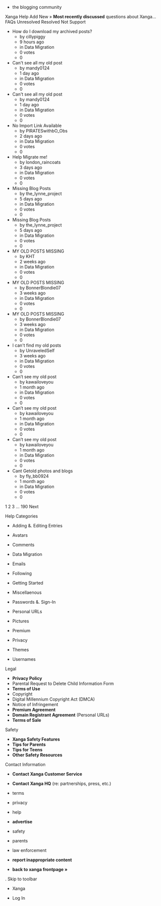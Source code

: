 *   the blogging community

Xanga Help Add New » **Most recently discussed** questions about Xanga… FAQs Unresolved Resolved Not Support

*   How do I download my archived posts?
    *   by cillypiggy
    *   9 hours ago
    *   in Data Migration
    *   0 votes
    *   0
*   Can't see all my old post
    *   by mandy0124
    *   1 day ago
    *   in Data Migration
    *   0 votes
    *   0
*   Can't see all my old post
    *   by mandy0124
    *   1 day ago
    *   in Data Migration
    *   0 votes
    *   0
*   No Import Link Available
    *   by PIRATESwithbO\_Obs
    *   2 days ago
    *   in Data Migration
    *   0 votes
    *   0
*   Help Migrate me!
    *   by london\_raincoats
    *   3 days ago
    *   in Data Migration
    *   0 votes
    *   0
*   Missing Blog Posts
    *   by the\_lynne\_project
    *   5 days ago
    *   in Data Migration
    *   0 votes
    *   0
*   Missing Blog Posts
    *   by the\_lynne\_project
    *   5 days ago
    *   in Data Migration
    *   0 votes
    *   0
*   MY OLD POSTS MISSING
    *   by KHT
    *   2 weeks ago
    *   in Data Migration
    *   0 votes
    *   0
*   MY OLD POSTS MISSING
    *   by BonnerBlondie07
    *   3 weeks ago
    *   in Data Migration
    *   0 votes
    *   0
*   MY OLD POSTS MISSING
    *   by BonnerBlondie07
    *   3 weeks ago
    *   in Data Migration
    *   0 votes
    *   0
*   I can't find my old posts
    *   by UnraveledSelf
    *   3 weeks ago
    *   in Data Migration
    *   0 votes
    *   0
*   Can’t see my old post
    *   by kawailoveyou
    *   1 month ago
    *   in Data Migration
    *   0 votes
    *   0
*   Can’t see my old post
    *   by kawailoveyou
    *   1 month ago
    *   in Data Migration
    *   0 votes
    *   0
*   Can’t see my old post
    *   by kawailoveyou
    *   1 month ago
    *   in Data Migration
    *   0 votes
    *   0
*   Cant Getold photos and blogs
    *   by fly\_bb0924
    *   1 month ago
    *   in Data Migration
    *   0 votes
    *   0

1 2 3 ... 190 Next

Help Categories

*   Adding &. Editing Entries
*   Avatars
*   Comments
*   Data Migration
*   Emails
*   Following
*   Getting Started
*   Miscellaenous

*   Passwords &. Sign-In
*   Personal URLs
*   Pictures
*   Premium
*   Privacy
*   Themes
*   Usernames

Legal

*   **Privacy Policy**
*   Parental Request to Delete Child Information Form
*   **Terms of Use**
*   Copyright
*   Digital Millennium Copyright Act (DMCA)
*   Notice of Infringement
*   **Premium Agreement**
*   **Domain Registrant Agreement** (Personal URLs)
*   **Terms of Sale**

Safety

*   **Xanga Safety Features**
*   **Tips for Parents**
*   **Tips for Teens**
*   **Other Safety Resources**

Contact Information

*   **Contact Xanga Customer Service**
*   **Contact Xanga HQ** (re: partnerships, press, etc.)

*   terms
*   privacy
*   help
*   **advertise**

*   safety
*   parents
*   law enforcement
*   **report inappropriate content**

*   **back to xanga frontpage »**

<img src="http://pixel.quantserve.com/pixel/p-87h-iNOVooym2.gif" style="display: none" height="1" width="1" alt="Quantcast"/>. Skip to toolbar

*   Xanga

*   Log In